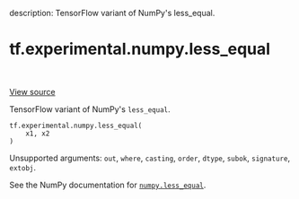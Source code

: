 description: TensorFlow variant of NumPy's less_equal.

<div itemscope itemtype="http://developers.google.com/ReferenceObject">
<meta itemprop="name" content="tf.experimental.numpy.less_equal" />
<meta itemprop="path" content="Stable" />
</div>

# tf.experimental.numpy.less_equal

<!-- Insert buttons and diff -->

<table class="tfo-notebook-buttons tfo-api nocontent" align="left">

</table>

<a target="_blank" href="/code/stable/tensorflow/python/ops/numpy_ops/np_math_ops.py">View source</a>



TensorFlow variant of NumPy's `less_equal`.

<pre class="devsite-click-to-copy prettyprint lang-py tfo-signature-link">
<code>tf.experimental.numpy.less_equal(
    x1, x2
)
</code></pre>



<!-- Placeholder for "Used in" -->

Unsupported arguments: `out`, `where`, `casting`, `order`, `dtype`, `subok`, `signature`, `extobj`.

See the NumPy documentation for [`numpy.less_equal`](https://numpy.org/doc/1.16/reference/generated/numpy.less_equal.html).